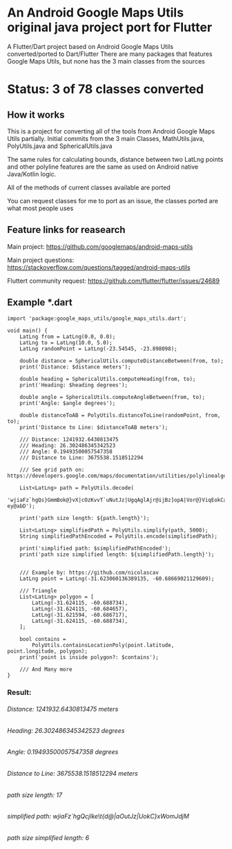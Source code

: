 # An Android Google Maps Utils original java project port for Flutter

A Flutter/Dart project based on Android Google Maps Utils converted/ported to Dart/Flutter
There are many packages that features Google Maps Utils, but none has the 3 main classes
from the sources

# Status: 3 of 78 classes converted

## How it works

This is a project for converting all of the tools from Android Google Maps Utils partially.
Initial commits from the 3 main Classes, MathUtils.java, PolyUtils.java and SphericalUtils.java

The same rules for calculating bounds, distance between two LatLng points and other polyline features are the same as used on Android native Java/Kotlin logic.

All of the methods of current classes available are ported

You can request classes for me to port as an issue, the classes ported are what most people uses

## Feature links for reasearch

Main project: https://github.com/googlemaps/android-maps-utils

Main project questions: https://stackoverflow.com/questions/tagged/android-maps-utils

Fluttert community request: https://github.com/flutter/flutter/issues/24689

## Example *.dart

    import 'package:google_maps_utils/google_maps_utils.dart';

    void main() {
        LatLng from = LatLng(0.0, 0.0);
        LatLng to = LatLng(10.0, 5.0);
        LatLng randomPoint = LatLng(-23.54545, -23.898098);

        double distance = SphericalUtils.computeDistanceBetween(from, to);
        print('Distance: $distance meters');

        double heading = SphericalUtils.computeHeading(from, to);
        print('Heading: $heading degrees');

        double angle = SphericalUtils.computeAngleBetween(from, to);
        print('Angle: $angle degrees');

        double distanceToAB = PolyUtils.distanceToLine(randomPoint, from, to);
        print('Distance to Line: $distanceToAB meters');

        /// Distance: 1241932.6430813475
        /// Heading: 26.302486345342523
        /// Angle: 0.19493500057547358
        /// Distance to Line: 3675538.1518512294

        /// See grid path on: https://developers.google.com/maps/documentation/utilities/polylinealgorithm

        List<LatLng> path = PolyUtils.decode(
            'wjiaFz`hgQs}GmmBok@}vX|cOzKvvT`uNutJz|UgqAglAjr@ijBz]opA|Vor@}ViqEokCaiGu|@byAkjAvrMgjDj_A??ey@abD');

        print('path size length: ${path.length}');

        List<LatLng> simplifiedPath = PolyUtils.simplify(path, 5000);
        String simplifiedPathEncoded = PolyUtils.encode(simplifiedPath);

        print('simplified path: $simplifiedPathEncoded');
        print('path size simplified length: ${simplifiedPath.length}');


        /// Example by: https://github.com/nicolascav
        LatLng point = LatLng(-31.623060136389135, -60.68669021129609);

        /// Triangle
        List<LatLng> polygon = [
            LatLng(-31.624115, -60.688734),
            LatLng(-31.624115, -60.684657),
            LatLng(-31.621594, -60.686717),
            LatLng(-31.624115, -60.688734),
        ];

        bool contains =
            PolyUtils.containsLocationPoly(point.latitude, point.longitude, polygon);
        print('point is inside polygon?: $contains');

        /// And Many more
    }


### Result:

###### Distance: 1241932.6430813475 meters
###### Heading: 26.302486345342523 degrees
###### Angle: 0.19493500057547358 degrees
###### Distance to Line: 3675538.1518512294 meters
###### path size length: 17
###### simplified path: wjiaFz`hgQcjIke\t{d@|aOutJz|UokC}xWomJdjM
###### path size simplified length: 6